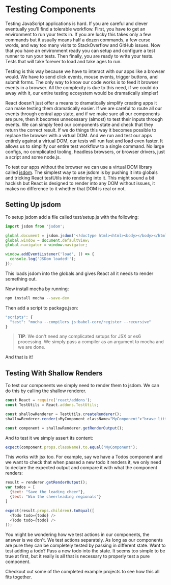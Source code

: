# Testing Components

Testing JavaScript applications is hard. If you are careful and clever eventually you'll find a tolerable workflow. First, you have to get an environment to run your tests in. If you are lucky this takes only a few commands but it usually means half a dozen commands, a few curse words, and way too many visits to StackOverflow and GitHub issues. Now that you have an environment ready you can setup and configure a test runner to run your tests. Then finally, you are ready to write your tests. Tests that will take forever to load and take ages to run.

Testing is this way because we have to interact with our apps like a browser would. We have to send click events, mouse events, trigger buttons, and submit forms. The only way to know our code works is to feed it browser events in a browser. All the complexity is due to this need, if we could do away with it, our entire testing ecosystem would be dramatically simpler!

React doesn't just offer a means to dramatically simplify creating apps it can make testing them dramatically easier. If we are careful to route all our events through central app state, and if we make sure all our components are pure, then it becomes unnecessary (almost) to test their inputs through events. We can simply feed our components state and check that they return the correct result. If we do things this way it becomes possible to replace the browser with a virtual DOM. And we run and test our apps entirely against a virtual DOM, our tests will run fast and load even faster. It allows us to simplify our entire test workflow to a single command. No large configs, no complicated tooling, headless browsers, or browser drivers, just a script and some node.js.

To test our apps without the browser we can use a virtual DOM library called [jsdom](https://github.com/tmpvar/jsdom). The simplest way to use jsdom is by pushing it into globals and tricking React testUtils into rendering into it. This might sound a bit hackish but React is designed to render into any DOM without issues, it makes no difference to it whether that DOM is real or not.

## Setting Up jsdom

To setup jsdom add a file called test/setup.js with the following:

```js
import jsdom from 'jsdom';

global.document = jsdom.jsdom('<!doctype html><html><body></body></html>');
global.window = document.defaultView;
global.navigator = window.navigator;

window.addEventListener('load', () => {
  console.log('JSDom loaded!');
});
```

This loads jsdom into the globals and gives React all it needs to render something out.

Now install mocha by running:

```sh
npm install mocha --save-dev
```

Then add a script to package.json:

```js
"scripts": {
  "test": "mocha --compilers js:babel-core/register --recursive"
}
```

> **TIP**: We don't need any complicated setups for JSX or es6 processing. We simply pass a compiler as an argument to mocha and we are done.

And that is it!

## Testing With Shallow Renders

To test our components we simply need to render them to jsdom. We can do this by calling the shallow renderer.

```js
const React = require('react/addons');
const TestUtils = React.addons.TestUtils;

const shallowRenderer = TestUtils.createRenderer();
shallowRenderer.render(<MyComponent className="MyComponent">"brave little toaster"</MyComponent>));

const component = shallowRenderer.getRenderOutput();
```

And to test it we simply assert its content:

```js
expect(component.props.className).to.equal('MyComponent');
```

This works with jsx too. For example, say we have a Todos component and we want to check that when passed a new todo it renders it, we only need to declare the expected output and compare it with what the component renders:

```js
result = renderer.getRenderOutput();
var todos = [
  {text: "Save the leading cheer"},
  {text: "Win the cheerleading regionals"}
]

expect(result.props.children).toEqual([
  <Todo todo={todo} />
  <Todo todo={todo} />
]);
```

You might be wondering how we test actions in our components, the answer is we don't. We test actions separately. As long as our components are pure they can be completely tested by passing in different state. Want to test adding a todo? Pass a new todo into the state. It seems too simple to be true at first, but it really is all that is necessary to properly test a pure component.

Checkout out some of the completed example projects to see how this all fits together.
